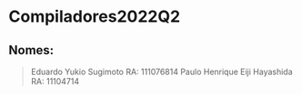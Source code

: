 # Compiladores2022Q2


## Nomes: 

>Eduardo Yukio Sugimoto        RA: 111076814
>Paulo Henrique Eiji Hayashida RA: 11104714
